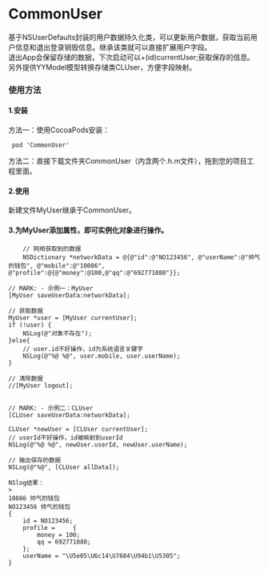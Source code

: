 # CommonUser
基于NSUserDefaults封装的用户数据持久化类，可以更新用户数据，获取当前用户信息和退出登录销毁信息。继承该类就可以直接扩展用户字段。<br>
退出App会保留存储的数据，下次启动可以+(id)currentUser;获取保存的信息。<br>
另外提供YYModel模型转换存储类CLUser，方便字段映射。

### 使用方法
#### 1.安装
方法一：使用CocoaPods安装：<br>
```
 pod 'CommonUser'
 ```
方法二：直接下载文件夹CommonUser（内含两个.h.m文件），拖到您的项目工程里面。

#### 2.使用
新建文件MyUser继承于CommonUser。

#### 3.为MyUser添加属性，即可实例化对象进行操作。
 
```
    // 网络获取到的数据
    NSDictionary *networkData = @{@"id":@"NO123456", @"userName":@"帅气的钱包", @"mobile":@"10086", @"profile":@{@"money":@100,@"qq":@"692771080"}};
```
    // MARK: - 示例一：MyUser
    [MyUser saveUserData:networkData];
    
    // 获取数据
    MyUser *user = [MyUser currentUser];
    if (!user) {
        NSLog(@"对象不存在");
    }else{
        // user.id不好操作，id为系统语言关键字
        NSLog(@"%@ %@", user.mobile, user.userName);
    }

    // 清除数据
    //[MyUser logout];
```
```
    // MARK: - 示例二：CLUser
    [CLUser saveUserData:networkData];
    
    CLUser *newUser = [CLUser currentUser];
    // userId不好操作，id被映射到userId
    NSLog(@"%@ %@", newUser.userId, newUser.userName);

    // 输出保存的数据
    NSLog(@"%@", [CLUser allData]);
```
NSlog结果： 
>
10086 帅气的钱包
NO123456 帅气的钱包 
{
    id = NO123456;
    profile =     {
        money = 100;
        qq = 692771080;
    };
    userName = "\U5e05\U6c14\U7684\U94b1\U5305";
}

